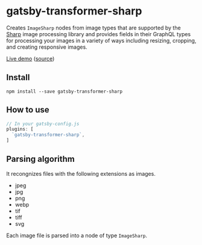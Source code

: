 # gatsby-transformer-sharp

Creates `ImageSharp` nodes from image types that are supported by the
[Sharp](https://github.com/lovell/sharp) image processing library and provides
fields in their GraphQL types for processing your images in a variety of ways
including resizing, cropping, and creating responsive images.

[Live demo](https://image-processing.gatsbyjs.org/) ([source](https://github.com/gatsbyjs/gatsby/tree/1.0/examples/image-processing))

## Install

`npm install --save gatsby-transformer-sharp`

## How to use

```javascript
// In your gatsby-config.js
plugins: [
  `gatsby-transformer-sharp`,
]
```

## Parsing algorithm

It recongnizes files with the following extensions as images.

* jpeg
* jpg
* png
* webp
* tif
* tiff
* svg

Each image file is parsed into a node of type `ImageSharp`.
